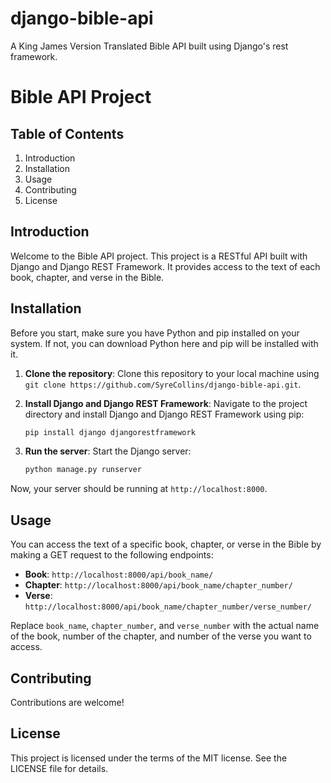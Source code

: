 # django-bible-api
A King James Version Translated Bible API built using Django's rest framework.
# Bible API Project

## Table of Contents
1. Introduction
2. Installation
3. Usage
4. Contributing
5. License

## Introduction
Welcome to the Bible API project. This project is a RESTful API built with Django and Django REST Framework. It provides access to the text of each book, chapter, and verse in the Bible.

## Installation
Before you start, make sure you have Python and pip installed on your system. If not, you can download Python here and pip will be installed with it.

1. **Clone the repository**: Clone this repository to your local machine using `git clone https://github.com/SyreCollins/django-bible-api.git`.

2. **Install Django and Django REST Framework**: Navigate to the project directory and install Django and Django REST Framework using pip:
    ```bash
    pip install django djangorestframework
    ```

3. **Run the server**: Start the Django server:
    ```bash
    python manage.py runserver
    ```

Now, your server should be running at `http://localhost:8000`.

## Usage
You can access the text of a specific book, chapter, or verse in the Bible by making a GET request to the following endpoints:

- **Book**: `http://localhost:8000/api/book_name/`
- **Chapter**: `http://localhost:8000/api/book_name/chapter_number/`
- **Verse**: `http://localhost:8000/api/book_name/chapter_number/verse_number/`

Replace `book_name`, `chapter_number`, and `verse_number` with the actual name of the book, number of the chapter, and number of the verse you want to access.

## Contributing
Contributions are welcome!

## License
This project is licensed under the terms of the MIT license. See the LICENSE file for details.

